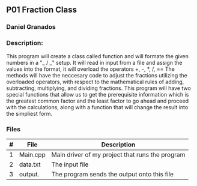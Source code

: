## P01 Fraction Class
### Daniel Granados
### Description:

This program will create a class called function and will formate the given numbers in a "_ / _" setup. It will 
read in input from a file and assign the values into the format, it will overload the operators +, -, *, /, ==
The methods will have the neccesary code to adjust the fractions utilizing the overloaded operators, with respect 
to the mathematical rules of adding, subtracting, multiplying, and dividing fractions. This program will have two special
functions that allow us to get the prerequisite information which is the greatest common factor and the least factor to 
go ahead and proceed with the calculations, along with a function that will change the result into the simpliest form. 

### Files 
|   #   | File            | Description                                        |
| :---: | --------------- | -------------------------------------------------- |
|   1   | Main.cpp         | Main driver of my project that runs the program     |
|   2   | data.txt  | The input file          |
|   3   | output. | The program sends the output onto this file |
